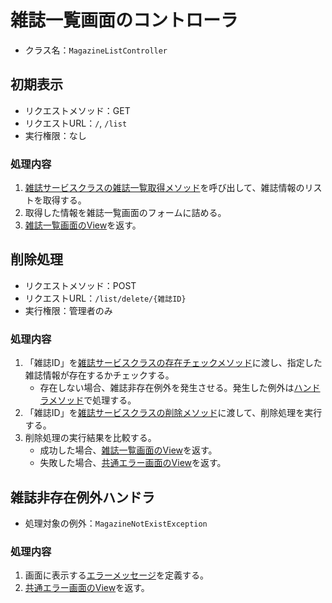 # 雑誌一覧画面のコントローラ
- クラス名：`MagazineListController`

## 初期表示
- リクエストメソッド：GET
- リクエストURL：`/`, `/list`
- 実行権限：なし

### 処理内容
1. [雑誌サービスクラスの雑誌一覧取得メソッド]()を呼び出して、雑誌情報のリストを取得する。
1. 取得した情報を雑誌一覧画面のフォームに詰める。
1. [雑誌一覧画面のView](screen-magazinelist.md#View名)を返す。

## 削除処理
- リクエストメソッド：POST
- リクエストURL：`/list/delete/{雑誌ID}`
- 実行権限：管理者のみ

### 処理内容
1. 「雑誌ID」を[雑誌サービスクラスの存在チェックメソッド]()に渡し、指定した雑誌情報が存在するかチェックする。
    - 存在しない場合、雑誌非存在例外を発生させる。発生した例外は[ハンドラメソッド](controller-magazinelist.md#雑誌非存在例外ハンドラ)で処理する。
1. 「雑誌ID」を[雑誌サービスクラスの削除メソッド]()に渡して、削除処理を実行する。
1. 削除処理の実行結果を比較する。
    - 成功した場合、[雑誌一覧画面のView](screen-magazinelist.md#View名)を返す。
    - 失敗した場合、[共通エラー画面のView]()を返す。

## 雑誌非存在例外ハンドラ
- 処理対象の例外：`MagazineNotExistException`

### 処理内容
1. 画面に表示する[エラーメッセージ]()を定義する。
1. [共通エラー画面のView]()を返す。

